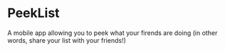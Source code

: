# PeekList
A mobile app allowing you to peek what your firends are doing (in other words, share your list with your friends!)
